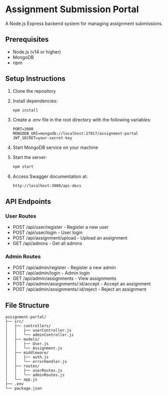 # Assignment Submission Portal

A Node.js Express backend system for managing assignment submissions.

## Prerequisites

- Node.js (v14 or higher)
- MongoDB
- npm

## Setup Instructions

1. Clone the repository
2. Install dependencies:
   ```bash
   npm install
   ```
3. Create a .env file in the root directory with the following variables:
   ```
   PORT=3000
   MONGODB_URI=mongodb://localhost:27017/assignment-portal
   JWT_SECRET=your-secret-key
   ```
4. Start MongoDB service on your machine

5. Start the server:
   ```bash
   npm start
   ```

6. Access Swagger documentation at:
   ```
   http://localhost:3000/api-docs
   ```

## API Endpoints

### User Routes
- POST /api/user/register - Register a new user
- POST /api/user/login - User login
- POST /api/assignment/upload - Upload an assignment
- GET /api/admins - Get all admins

### Admin Routes
- POST /api/admin/register - Register a new admin
- POST /api/admin/login - Admin login
- GET /api/admin/assignments - View assignments
- POST /api/admin/assignments/:id/accept - Accept an assignment
- POST /api/admin/assignments/:id/reject - Reject an assignment

## File Structure

```
assignment-portal/
├── src/
│   ├── controllers/
│   │   ├── userController.js
│   │   └── adminController.js
│   ├── models/
│   │   ├── User.js
│   │   └── Assignment.js
│   ├── middleware/
│   │   ├── auth.js
│   │   └── errorHandler.js
│   ├── routes/
│   │   ├── userRoutes.js
│   │   └── adminRoutes.js
│   └── app.js
├── .env
└── package.json
```
